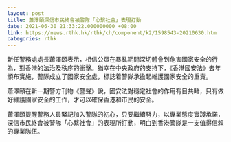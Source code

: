 ```yaml
---
layout: post
title: 蕭澤頤深信市民終會被警隊「心繫社會」表現打動
date: 2021-06-30 21:33:22.000000000 +08:00
link: https://news.rthk.hk/rthk/ch/component/k2/1598543-20210630.htm
categories: rthk
---
```


新任警務處處長蕭澤頤表示，相信公眾在暴亂期間深切體會到危害國家安全的行為，對香港的法治及秩序的衝擊。猶幸在中央政府的支持下，《香港國安法》去年頒布實施，警隊成立了國家安全處，標誌着警隊承擔起維護國家安全的重責。

蕭澤頤在新一期警方刊物《警聲》說，國安法對穩定社會的作用有目共睹，只有做好維護國家安全的工作，才可以確保香港和市民的安全。

蕭澤頤提醒警務人員緊記加入警隊的初心，只要繼續努力，以專業態度實踐承諾，深信市民終會被警隊「心繫社會」的表現所打動，明白到香港警隊是一支值得信賴的專業隊伍。
